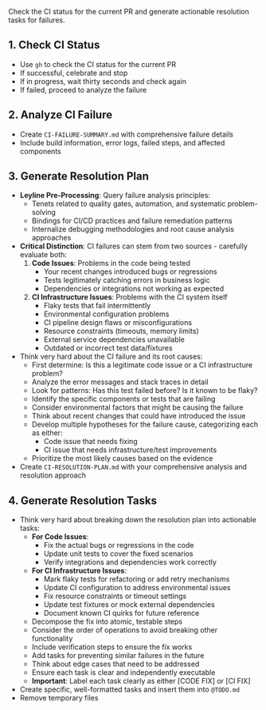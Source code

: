 Check the CI status for the current PR and generate actionable resolution tasks for failures.

## 1. Check CI Status
- Use `gh` to check the CI status for the current PR
- If successful, celebrate and stop
- If in progress, wait thirty seconds and check again
- If failed, proceed to analyze the failure

## 2. Analyze CI Failure
- Create `CI-FAILURE-SUMMARY.md` with comprehensive failure details
- Include build information, error logs, failed steps, and affected components

## 3. Generate Resolution Plan
- **Leyline Pre-Processing**: Query failure analysis principles:
  - Tenets related to quality gates, automation, and systematic problem-solving
  - Bindings for CI/CD practices and failure remediation patterns
  - Internalize debugging methodologies and root cause analysis approaches
- **Critical Distinction**: CI failures can stem from two sources - carefully evaluate both:
  1. **Code Issues**: Problems in the code being tested
     - Your recent changes introduced bugs or regressions
     - Tests legitimately catching errors in business logic
     - Dependencies or integrations not working as expected
  2. **CI Infrastructure Issues**: Problems with the CI system itself
     - Flaky tests that fail intermittently
     - Environmental configuration problems
     - CI pipeline design flaws or misconfigurations
     - Resource constraints (timeouts, memory limits)
     - External service dependencies unavailable
     - Outdated or incorrect test data/fixtures
- Think very hard about the CI failure and its root causes:
  - First determine: Is this a legitimate code issue or a CI infrastructure problem?
  - Analyze the error messages and stack traces in detail
  - Look for patterns: Has this test failed before? Is it known to be flaky?
  - Identify the specific components or tests that are failing
  - Consider environmental factors that might be causing the failure
  - Think about recent changes that could have introduced the issue
  - Develop multiple hypotheses for the failure cause, categorizing each as either:
    - Code issue that needs fixing
    - CI issue that needs infrastructure/test improvements
  - Prioritize the most likely causes based on the evidence
- Create `CI-RESOLUTION-PLAN.md` with your comprehensive analysis and resolution approach

## 4. Generate Resolution Tasks
- Think very hard about breaking down the resolution plan into actionable tasks:
  - **For Code Issues**:
    - Fix the actual bugs or regressions in the code
    - Update unit tests to cover the fixed scenarios
    - Verify integrations and dependencies work correctly
  - **For CI Infrastructure Issues**:
    - Mark flaky tests for refactoring or add retry mechanisms
    - Update CI configuration to address environmental issues
    - Fix resource constraints or timeout settings
    - Update test fixtures or mock external dependencies
    - Document known CI quirks for future reference
  - Decompose the fix into atomic, testable steps
  - Consider the order of operations to avoid breaking other functionality
  - Include verification steps to ensure the fix works
  - Add tasks for preventing similar failures in the future
  - Think about edge cases that need to be addressed
  - Ensure each task is clear and independently executable
  - **Important**: Label each task clearly as either [CODE FIX] or [CI FIX]
- Create specific, well-formatted tasks and insert them into `@TODO.md`
- Remove temporary files